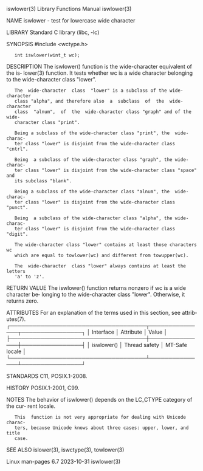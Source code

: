 iswlower(3)                Library Functions Manual                iswlower(3)

NAME
       iswlower - test for lowercase wide character

LIBRARY
       Standard C library (libc, -lc)

SYNOPSIS
       #include <wctype.h>

       int iswlower(wint_t wc);

DESCRIPTION
       The  iswlower()  function  is  the wide-character equivalent of the is‐
       lower(3) function.  It tests whether wc is a wide  character  belonging
       to the wide-character class "lower".

       The  wide-character  class  "lower" is a subclass of the wide-character
       class "alpha", and therefore also  a  subclass  of  the  wide-character
       class  "alnum",  of  the  wide-character class "graph" and of the wide-
       character class "print".

       Being a subclass of the wide-character class "print", the  wide-charac‐
       ter class "lower" is disjoint from the wide-character class "cntrl".

       Being  a subclass of the wide-character class "graph", the wide-charac‐
       ter class "lower" is disjoint from the wide-character class "space" and
       its subclass "blank".

       Being a subclass of the wide-character class "alnum", the  wide-charac‐
       ter class "lower" is disjoint from the wide-character class "punct".

       Being  a subclass of the wide-character class "alpha", the wide-charac‐
       ter class "lower" is disjoint from the wide-character class "digit".

       The wide-character class "lower" contains at least those characters  wc
       which are equal to towlower(wc) and different from towupper(wc).

       The  wide-character  class "lower" always contains at least the letters
       'a' to 'z'.

RETURN VALUE
       The iswlower() function returns nonzero if wc is a wide  character  be‐
       longing  to  the  wide-character  class "lower".  Otherwise, it returns
       zero.

ATTRIBUTES
       For an explanation of the terms  used  in  this  section,  see  attrib‐
       utes(7).
       ┌────────────────────────────────────┬───────────────┬────────────────┐
       │ Interface                          │ Attribute     │ Value          │
       ├────────────────────────────────────┼───────────────┼────────────────┤
       │ iswlower()                         │ Thread safety │ MT-Safe locale │
       └────────────────────────────────────┴───────────────┴────────────────┘

STANDARDS
       C11, POSIX.1-2008.

HISTORY
       POSIX.1-2001, C99.

NOTES
       The behavior of iswlower() depends on the LC_CTYPE category of the cur‐
       rent locale.

       This  function is not very appropriate for dealing with Unicode charac‐
       ters, because Unicode knows about three cases: upper, lower, and  title
       case.

SEE ALSO
       islower(3), iswctype(3), towlower(3)

Linux man-pages 6.7               2023-10-31                       iswlower(3)
